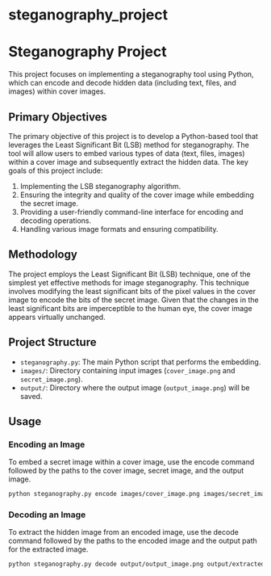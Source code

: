 # steganography_project

# Steganography Project

This project focuses on
implementing a steganography tool using Python, which can encode and decode
hidden data (including text, files, and images) within cover images.

## Primary Objectives

The primary objective of this project is to develop a Python-based tool that
leverages the Least Significant Bit (LSB) method for steganography. The tool will
allow users to embed various types of data (text, files, images) within a cover
image and subsequently extract the hidden data. The key goals of this project
include:

1. Implementing the LSB steganography algorithm.
2. Ensuring the integrity and quality of the cover image while embedding the
secret image.
3. Providing a user-friendly command-line interface for encoding and decoding
operations.
4. Handling various image formats and ensuring compatibility.

## Methodology

The project employs the Least Significant Bit (LSB) technique, one of the simplest
yet effective methods for image steganography. This technique involves modifying
the least significant bits of the pixel values in the cover image to encode the bits
of the secret image. Given that the changes in the least significant bits are
imperceptible to the human eye, the cover image appears virtually unchanged.

## Project Structure

- `steganography.py`: The main Python script that performs the embedding.
- `images/`: Directory containing input images (`cover_image.png` and `secret_image.png`).
- `output/`: Directory where the output image (`output_image.png`) will be saved.

## Usage

### Encoding an Image

To embed a secret image within a cover image, use the encode command
followed by the paths to the cover image, secret image, and the output image.

```bash
python steganography.py encode images/cover_image.png images/secret_image.png output/output_image.png
```
### Decoding an Image

To extract the hidden image from an encoded image, use the decode command
followed by the paths to the encoded image and the output path for the extracted
image.

```bash
python steganography.py decode output/output_image.png output/extracted_secret_image.png 

